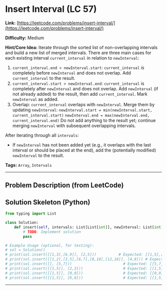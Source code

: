 # Insert Interval (LC 57)

**Link:** [https://leetcode.com/problems/insert-interval/](https://leetcode.com/problems/insert-interval/)

**Difficulty:** Medium

**Hint/Core Idea:**
Iterate through the sorted list of non-overlapping intervals and build a new list of merged intervals.
There are three main cases for each existing interval `current_interval` in relation to `newInterval`:
1.  `current_interval.end < newInterval.start`: `current_interval` is completely before `newInterval` and does not overlap. Add `current_interval` to the result.
2.  `current_interval.start > newInterval.end`: `current_interval` is completely after `newInterval` and does not overlap. Add `newInterval` (if not already added) to the result, then add `current_interval`. Mark `newInterval` as added.
3.  Overlap: `current_interval` overlaps with `newInterval`. Merge them by updating `newInterval`:
    `newInterval.start = min(newInterval.start, current_interval.start)`
    `newInterval.end = max(newInterval.end, current_interval.end)`
    Do not add anything to the result yet; continue merging `newInterval` with subsequent overlapping intervals.

After iterating through all `intervals`:
- If `newInterval` has not been added yet (e.g., it overlaps with the last interval or should be placed at the end), add the (potentially modified) `newInterval` to the result.

**Tags:** `Array`, `Intervals`

---
## Problem Description (from LeetCode)

<!-- Placeholder for the full problem description from LeetCode.
     Copy the problem description here from the LeetCode page for easy reference.
     Example: You are given an array of non-overlapping intervals where intervals[i] = [start_i, end_i] represent the start and the end of the ith interval and intervals is sorted in ascending order by start_i. You are also given an interval newInterval = [start, end] that represents the start and end of another interval. Insert newInterval into intervals such that intervals is still sorted in ascending order by start_i and intervals still does not have any overlapping intervals (merge overlapping intervals if necessary). Return intervals after the insertion.
-->


## Solution Skeleton (Python)

```python
from typing import List

class Solution:
    def insert(self, intervals: List[List[int]], newInterval: List[int]) -> List[List[int]]:
        # TODO: Implement solution
        pass

# Example Usage (optional, for testing):
# sol = Solution()
# print(sol.insert([[1,3],[6,9]], [2,5]))          # Expected: [[1,5],[6,9]]
# print(sol.insert([[1,2],[3,5],[6,7],[8,10],[12,16]], [4,8])) # Expected: [[1,2],[3,10],[12,16]]
# print(sol.insert([], [5,7]))                       # Expected: [[5,7]]
# print(sol.insert([[1,5]], [2,3]))                  # Expected: [[1,5]]
# print(sol.insert([[1,5]], [0,0]))                  # Expected: [[0,0],[1,5]]
# print(sol.insert([[1,5]], [6,8]))                  # Expected: [[1,5],[6,8]]
```
---
